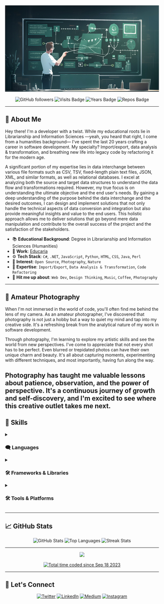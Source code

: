 ![My profile banner](imigueldiaz_banner.jpg)

<p align="center">
  <img src="https://img.shields.io/github/followers/imigueldiaz?label=GitHub&style=flat-square&color=black&logo=github" alt="GitHub followers" height="20"/>
  <img src="https://badges.pufler.dev/visits/imigueldiaz/imigueldiaz?style=flat-square&color=black&logo=github" alt="Visits Badge" height="20"/>
  <img src="https://badges.pufler.dev/years/imigueldiaz?style=flat-square&color=black&logo=github" alt="Years Badge" height="20"/>
  <img src="https://badges.pufler.dev/repos/imigueldiaz?style=flat-square&color=black&logo=github" alt="Repos Badge" height="20"/>
</p>

---

## 🧔 About Me
Hey there! I'm a developer with a twist. While my educational roots lie in Librarianship and Information Sciences —yeah, you heard that right, I come from a humanities background— I've spent the last 20 years crafting a career in software development. My specialty? Import/export, data analysis & transformation, and breathing new life into legacy code by refactoring it for the modern age.

A significant portion of my expertise lies in data interchange between various file formats such as CSV, TSV, fixed-length plain text files, JSON, XML, and similar formats, as well as relational databases. I excel at analyzing both the source and target data structures to understand the data flow and transformations required. However, my true focus is on understanding the ultimate objective and the end user's needs. By gaining a deep understanding of the purpose behind the data interchange and the desired outcomes, I can design and implement solutions that not only handle the technical aspects of data conversion and integration but also provide meaningful insights and value to the end users. This holistic approach allows me to deliver solutions that go beyond mere data manipulation and contribute to the overall success of the project and the satisfaction of the stakeholders.

- 📚 **Educational Background**: Degree in Librarianship and Information Sciences (Humanities)
- 🏢 **Work**: [Educaria](https://www.educaria.com)
- ⚙️ **Tech Stack**: `C#`, `.NET`, `JavaScript`, `Python`, `HTML`, `CSS`, `Java`, `Perl`
- 🌱 **Interest**: `Open Source`, `Photography`, `Nature`
- 💼 **Expertise**: `Import/Export`, `Data Analysis & Transformation`, `Code Refactoring`
- 💬 **Hit me up about**: `Web Dev`, `Design Thinking`, `Music`, `Coffee`, `Photography`

---
## 📸 Amateur Photography

When I'm not immersed in the world of code, you'll often find me behind the lens of my camera. As an amateur photographer, I've discovered that photography is not just a hobby but a way to quiet my mind and tap into my creative side. It's a refreshing break from the analytical nature of my work in software development.

Through photography, I'm learning to explore my artistic skills and see the world from new perspectives. I've come to appreciate that not every shot has to be perfect. Even blurred or trepidated photos can have their own unique charm and beauty. It's all about capturing moments, experimenting with different techniques, and most importantly, having fun along the way.

Photography has taught me valuable lessons about patience, observation, and the power of perspective. It's a continuous journey of growth and self-discovery, and I'm excited to see where this creative outlet takes me next.
---

## 🧰 Skills

<details>
  <summary>
    <h3> 🗨️ Languages </h3>
  </summary>
  
  - [<img src="https://raw.githubusercontent.com/devicons/devicon/master/icons/csharp/csharp-original.svg" alt="C#" height="20"/> C#](https://docs.microsoft.com/en-us/dotnet/csharp/)
  - [<img src="https://raw.githubusercontent.com/devicons/devicon/master/icons/dot-net/dot-net-original-wordmark.svg" alt=".NET" height="20"/> .NET](https://dotnet.microsoft.com/)
  - [<img src="https://raw.githubusercontent.com/devicons/devicon/master/icons/python/python-original.svg" alt="Python" height="20"/> Python](https://www.python.org/)
  - [<img src="https://raw.githubusercontent.com/devicons/devicon/master/icons/javascript/javascript-original.svg" alt="JavaScript" height="20"/> JavaScript](https://developer.mozilla.org/en-US/docs/Web/JavaScript)
  - [<img src="https://raw.githubusercontent.com/devicons/devicon/master/icons/java/java-original.svg" alt="Java" height="20"/> Java](https://www.oracle.com/java/)
  - [<img src="https://raw.githubusercontent.com/devicons/devicon/master/icons/perl/perl-original.svg" alt="Perl" height="20"/> Perl](https://www.perl.org/)

</details>

<details>
  <summary>
    <h3> 🛠️ Frameworks & Libraries</h3>
  </summary>
  
  - 🌐 [.NET Core](https://dotnet.microsoft.com/)
  - 🌐 [ASP.NET](https://dotnet.microsoft.com/apps/aspnet)
  - ⚛️ [React](https://reactjs.org/)
  - 🌶️ [Flask](https://flask.palletsprojects.com/)

</details>
<details>
  <summary>
    <h3> 🛠️ Tools & Platforms</h3>
  </summary>
  
  - [Git](https://git-scm.com/): 📦 Version Control
  - [GitHub](https://github.com/): 🌐 Collaboration
  - [Linux](https://www.linux.org/): 🐧 OS
  - [VS Code](https://code.visualstudio.com/): 📝 Editor
  - [Windows](https://www.microsoft.com/en-us/windows): 🪟 OS

</details>

---

## 📈 GitHub Stats

<p align="center">
  <img src="https://github-readme-stats.vercel.app/api?username=imigueldiaz&show_icons=true&count_private=true&title_color=6aa6f8&text_color=8a919a&icon_color=6aa6f8&bg_color=22272e" alt="GitHub Stats" height="150"/>
  <img src="https://github-readme-stats.vercel.app/api/top-langs/?username=imigueldiaz&hide=html,css&title_color=6aa6f8&text_color=8a919a&icon_color=6aa6f8&bg_color=22272e" alt="Top Languages" height="150"/>
  <img src="https://github-readme-streak-stats.herokuapp.com/?user=imigueldiaz&theme=dark&background=22272e&date_format=%5BY%20%5DM%20j" alt="Streak Stats" height="150"/>
</p>

---

<p align="center">
  <img src="https://github-readme-stats.vercel.app/api/wakatime/?username=imigueldiaz&layout=compact&&theme=dark&link=https://www.github.com/imigueldiaz/">
</p>
<p align="center">
  <a href="https://wakatime.com/@2e6bb3eb-42fe-4992-80d7-855de20ae4ff"><img src="https://wakatime.com/badge/user/2e6bb3eb-42fe-4992-80d7-855de20ae4ff.svg" alt="Total time coded since Sep 18 2023" /></a>
</p>

---
## 🤝 Let's Connect
<p align="center">
  <a href="https://twitter.com/imigueldiaz"><img src="https://img.shields.io/badge/Twitter-%231DA1F2.svg?&style=for-the-badge&logo=twitter&logoColor=white" alt="Twitter" height="20"/></a>
  <a href="https://linkedin.com/in/imigueldiaz"><img src="https://img.shields.io/badge/L inkedIn-%230077B5.svg?&style=for-the-badge&logo=linkedin&logoColor=white" alt="LinkedIn" height="20"/></a>
  <a href="https://medium.com/@imigueldiaz"><img src="https://img.shields.io/badge/Medium-%12100E.svg?&style=for-the-badge&logo=medium&logoColor=white" alt="Medium" height="20"/></a>
  <a href="https://instagram.com/imigueldiaz"><img src="https://img.shields.io/badge/Instagram-%23E4405F.svg?&style=for-the-badge&logo=instagram&logoColor=white" alt="Instagram" height="20"/></a>
</p>


